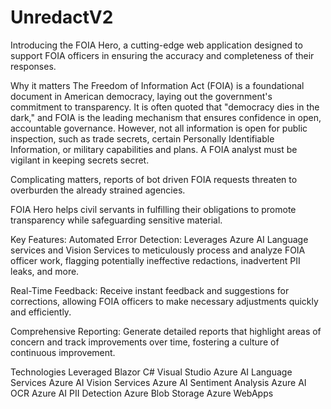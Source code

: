 # UnredactV2

Introducing the FOIA Hero, a cutting-edge web application designed to support FOIA officers in ensuring the accuracy and completeness of their responses.

Why it matters
The Freedom of Information Act (FOIA) is a foundational document in American democracy, laying out the government's commitment to transparency. It is often quoted that "democracy dies in the dark," and FOIA is the leading mechanism that ensures confidence in open, accountable governance.
However, not all information is open for public inspection, such as trade secrets, certain Personally Identifiable Information, or military capabilities and plans. A FOIA analyst must be vigilant in keeping secrets secret.

Complicating matters, reports of bot driven FOIA requests threaten to overburden the already strained agencies.

FOIA Hero helps civil servants in fulfilling their obligations to promote transparency while safeguarding sensitive material.  

Key Features:
Automated Error Detection: Leverages Azure AI Language services and Vision Services to meticulously process and analyze FOIA officer work, flagging potentially ineffective redactions, inadvertent PII leaks, and more.

Real-Time Feedback: Receive instant feedback and suggestions for corrections, allowing FOIA officers to make necessary adjustments quickly and efficiently.

Comprehensive Reporting: Generate detailed reports that highlight areas of concern and track improvements over time, fostering a culture of continuous improvement.

Technologies Leveraged
Blazor
C#
Visual Studio
Azure AI Language Services
Azure AI Vision Services
Azure AI Sentiment Analysis
Azure AI OCR
Azure AI PII Detection
Azure Blob Storage
Azure WebApps
